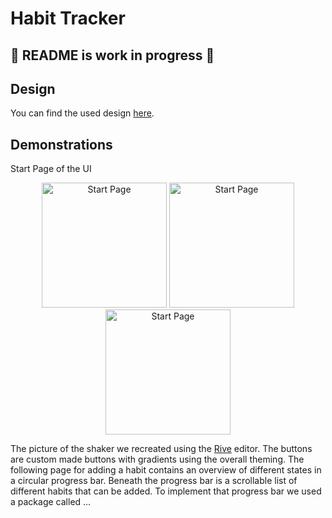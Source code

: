 # Habit Tracker

## 🚧 README is work in progress 🚧

## Design
You can find the used design <a href="https://dribbble.com/shots/15880150-Habit-Tracker-Mobile-App-UI-Design">here</a>.

## Demonstrations
Start Page of the UI
<div style="text-align: center">
    <img width="200" alt="Start Page" src="https://github.com/92Andy/flutter_beautiful_UIs/blob/doc/readme/habit_tracker/images/start-page-screen.png">
    <img width="200" alt="Start Page" src="https://github.com/92Andy/flutter_beautiful_UIs/blob/doc/readme/habit_tracker/images/overview-page.png">
    <img width="200" alt="Start Page" src="https://github.com/92Andy/flutter_beautiful_UIs/blob/doc/readme/habit_tracker/images/add-habit-page.png">
</div> 

The picture of the shaker we recreated using the <a href="https://rive.app">Rive</a> editor. The buttons are custom made buttons with gradients using the overall theming. The following page for adding a habit contains an overview of different states in a circular progress bar. Beneath the progress bar is a scrollable list of different habits that can be added. To implement that progress bar we used a package called ... 